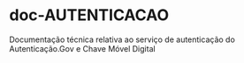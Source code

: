 # doc-AUTENTICACAO
Documentação técnica relativa ao serviço de autenticação do Autenticação.Gov e Chave Móvel Digital
